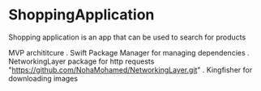 # ShoppingApplication
Shopping application is an app that can be used to search for products

MVP archititcure
. Swift Package Manager for managing dependencies 
. NetworkingLayer package for http requests "https://github.com/NohaMohamed/NetworkingLayer.git"
. Kingfisher for downloading images
